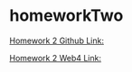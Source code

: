 # homeworkTwo

[Homework 2 Github Link:](https://satejchm.github.io/homeworkTwo/)

[Homework 2 Web4 Link:](https://in-info-web4.informatics.iupui.edu/~satejchm/homeworkTwo/)

